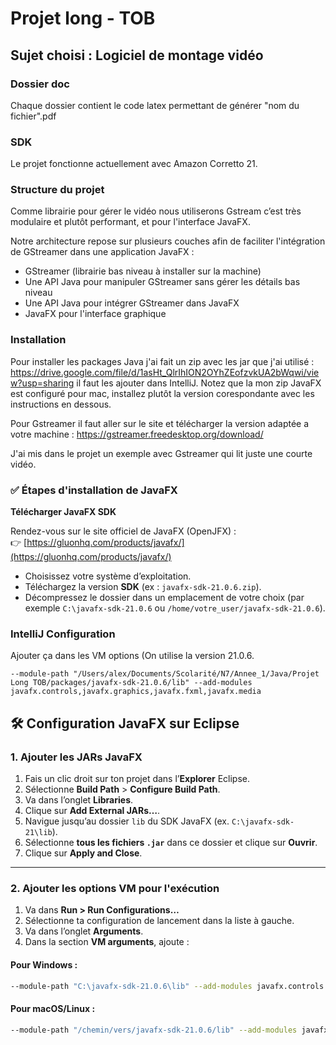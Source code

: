 # Projet long - TOB
## Sujet choisi : Logiciel de montage vidéo

### Dossier doc 
Chaque dossier contient le code latex permettant de générer "nom du fichier".pdf

### SDK
Le projet fonctionne actuellement avec Amazon Corretto 21.

### Structure du projet
Comme librairie pour gérer le vidéo nous utiliserons Gstream c’est très modulaire et plutôt performant, et pour l'interface JavaFX.

Notre architecture repose sur plusieurs couches afin de faciliter l'intégration de GStreamer dans une application JavaFX :

- GStreamer (librairie bas niveau à installer sur la machine)
- Une API Java pour manipuler GStreamer sans gérer les détails bas niveau
- Une API Java pour intégrer GStreamer dans JavaFX
- JavaFX pour l'interface graphique

### Installation 

Pour installer les packages Java j'ai fait un zip avec les jar que j'ai utilisé : https://drive.google.com/file/d/1asHt_QlrIhION2OYhZEofzvkUA2bWqwi/view?usp=sharing
il faut les ajouter dans IntelliJ. Notez que la mon zip JavaFX est configuré pour mac, installez plutôt la version corespondante avec les instructions en dessous.

Pour Gstreamer il faut aller sur le site et télécharger la version adaptée a votre machine : https://gstreamer.freedesktop.org/download/

J'ai mis dans le projet un exemple avec Gstreamer qui lit juste une courte vidéo.
 




### ✅ Étapes d'installation de JavaFX

**Télécharger JavaFX SDK**

   Rendez-vous sur le site officiel de JavaFX (OpenJFX) :  
   👉 [https://gluonhq.com/products/javafx/](https://gluonhq.com/products/javafx/)

   - Choisissez votre système d’exploitation.
   - Téléchargez la version **SDK** (ex : `javafx-sdk-21.0.6.zip`).
   - Décompressez le dossier dans un emplacement de votre choix (par exemple `C:\javafx-sdk-21.0.6` ou `/home/votre_user/javafx-sdk-21.0.6`).

### IntelliJ Configuration

Ajouter ça dans les VM options (On utilise la version 21.0.6.

```
--module-path "/Users/alex/Documents/Scolarité/N7/Annee_1/Java/Projet Long TOB/packages/javafx-sdk-21.0.6/lib" --add-modules javafx.controls,javafx.graphics,javafx.fxml,javafx.media 
```

## 🛠️ Configuration JavaFX sur Eclipse

### 1. Ajouter les JARs JavaFX

1. Fais un clic droit sur ton projet dans l’**Explorer** Eclipse.
2. Sélectionne **Build Path** > **Configure Build Path**.
3. Va dans l’onglet **Libraries**.
4. Clique sur **Add External JARs…**.
5. Navigue jusqu’au dossier `lib` du SDK JavaFX (ex. `C:\javafx-sdk-21\lib`).
6. Sélectionne **tous les fichiers `.jar`** dans ce dossier et clique sur **Ouvrir**.
7. Clique sur **Apply and Close**.

---

### 2. Ajouter les options VM pour l'exécution

1. Va dans **Run > Run Configurations…**
2. Sélectionne ta configuration de lancement dans la liste à gauche.
3. Va dans l’onglet **Arguments**.
4. Dans la section **VM arguments**, ajoute :

#### Pour Windows :
   ```bash
   --module-path "C:\javafx-sdk-21.0.6\lib" --add-modules javafx.controls
   ```

#### Pour macOS/Linux :

   ```bash
   --module-path "/chemin/vers/javafx-sdk-21.0.6/lib" --add-modules javafx.controls
   ```
